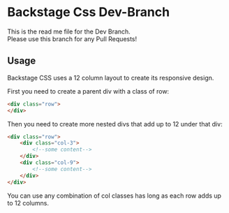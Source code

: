 # Backstage Css Dev-Branch
This is the read me file for the Dev Branch.  
Please use this branch for any Pull Requests! 

## Usage
Backstage CSS uses a 12 column layout to create its responsive design.  

First you need to create a parent div with a class of row: 
```html
<div class="row">
</div>
```

Then you need to create more nested divs that add up to 12 under that div:
```html
<div class="row">
    <div class="col-3">
        <!--some content-->
    </div>
    <div class="col-9">
        <!--some content-->
    </div>
</div>
```

You can use any combination of col classes has long as each row adds up to 12 columns.  

